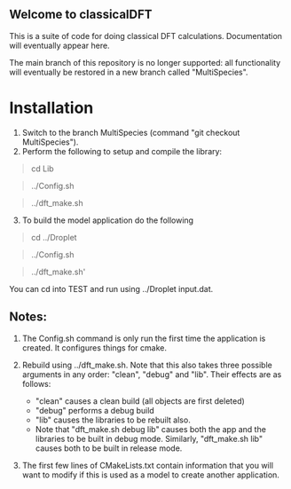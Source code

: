 ## Welcome to classicalDFT

This is a suite of code for doing classical DFT calculations. Documentation will eventually appear here.  

The main branch of this repository is no longer supported: all functionality will eventually be restored in a new branch called "MultiSpecies".


# Installation

1. Switch to the branch MultiSpecies (command "git checkout MultiSpecies").
2. Perform the following to setup and compile the library:

>cd Lib

>../Config.sh

>../dft_make.sh

3. To build the model application do the following

>cd ../Droplet

>../Config.sh

>../dft_make.sh'


You can cd into TEST and run using ../Droplet input.dat.

## Notes:
1. The Config.sh command is only run the first time the application is created. It configures things for cmake.
2. Rebuild using ../dft_make.sh. Note that this also takes three possible arguments in any order: "clean", "debug" and "lib". Their effects are as follows:
   * "clean" causes a clean build (all objects are first deleted)
   * "debug" performs a debug build
   * "lib" causes the libraries to be rebuilt also.
   * Note that "dft_make.sh debug lib" causes both the app and the libraries to be built in debug mode. Similarly, "dft_make.sh lib" causes both to be built in release mode.

4. The first few lines of CMakeLists.txt contain information that you will want to modify if this is used as a model to create another application.






